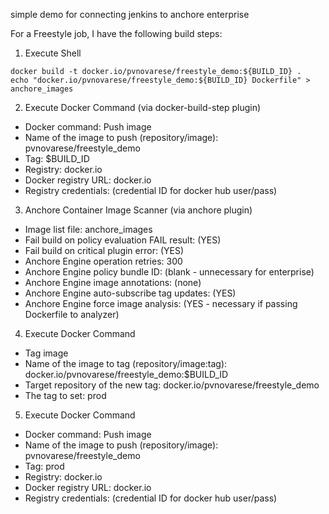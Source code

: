 simple demo for connecting jenkins to anchore enterprise 

For a Freestyle job, I have the following build steps:

1) Execute Shell
```
docker build -t docker.io/pvnovarese/freestyle_demo:${BUILD_ID} .
echo "docker.io/pvnovarese/freestyle_demo:${BUILD_ID} Dockerfile" > anchore_images
```

2) Execute Docker Command (via docker-build-step plugin)
* Docker command: Push image
* Name of the image to push (repository/image): pvnovarese/freestyle_demo
* Tag: $BUILD_ID
* Registry: docker.io
* Docker registry URL: docker.io
* Registry credentials: (credential ID for docker hub user/pass)

3) Anchore Container Image Scanner (via anchore plugin)
* Image list file: anchore_images
* Fail build on policy evaluation FAIL result: (YES)
* Fail build on critical plugin error: (YES)
* Anchore Engine operation retries: 300
* Anchore Engine policy bundle ID: (blank - unnecessary for enterprise)
* Anchore Engine image annotations: (none)
* Anchore Engine auto-subscribe tag updates: (YES)
* Anchore Engine force image analysis: (YES - necessary if passing Dockerfile to analyzer)

4) Execute Docker Command
* Tag image
* Name of the image to tag (repository/image:tag): docker.io/pvnovarese/freestyle_demo:$BUILD_ID
* Target repository of the new tag: docker.io/pvnovarese/freestyle_demo
* The tag to set: prod

5) Execute Docker Command
* Docker command: Push image
* Name of the image to push (repository/image): pvnovarese/freestyle_demo
* Tag: prod
* Registry: docker.io
* Docker registry URL: docker.io
* Registry credentials: (credential ID for docker hub user/pass)
